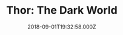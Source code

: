---
title: "Thor: The Dark World"
year: 2013
date: 2018-09-01T19:32:58.000Z
permalink: /almanac/movies/2018-09-01-thor-the-dark-world/index.html
rating: 3
tmdbid: 76338
---